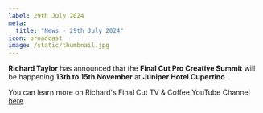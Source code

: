 ```yaml
---
label: 29th July 2024
meta:
  title: "News - 29th July 2024"
icon: broadcast
image: /static/thumbnail.jpg
---
```


**Richard Taylor** has announced that the **Final Cut Pro Creative Summit** will be happening **13th to 15th November** at **Juniper Hotel Cupertino**.

You can learn more on Richard's Final Cut TV & Coffee YouTube Channel [here](https://www.youtube.com/watch?v=AhZNBV7vcpA).